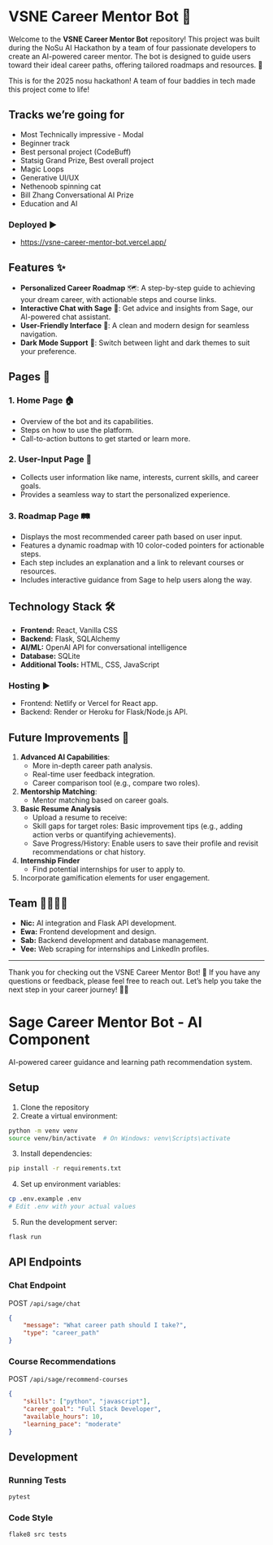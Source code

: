 # VSNE Career Mentor Bot 🚀

Welcome to the **VSNE Career Mentor Bot** repository! This project was built during the NoSu AI Hackathon by a team of four passionate developers to create an AI-powered career mentor. The bot is designed to guide users toward their ideal career paths, offering tailored roadmaps and resources. 🌟

This is for the 2025 nosu hackathon! A team of four baddies in tech made this project come to life!
## Tracks we’re going for 
-	Most Technically impressive - Modal
-	Beginner track
-	Best personal project (CodeBuff)
-	Statsig Grand Prize, Best overall project
-	Magic Loops
-	Generative UI/UX 
-	Nethenoob spinning cat
-	Bill Zhang Conversational AI Prize
-	Education and AI

### **Deployed** ▶️
- https://vsne-career-mentor-bot.vercel.app/

## Features ✨
- **Personalized Career Roadmap** 🗺️: A step-by-step guide to achieving your dream career, with actionable steps and course links.
- **Interactive Chat with Sage** 💬: Get advice and insights from Sage, our AI-powered chat assistant.
- **User-Friendly Interface** 🎨: A clean and modern design for seamless navigation.
- **Dark Mode Support** 🌙: Switch between light and dark themes to suit your preference.

## Pages 📄
### 1. Home Page 🏠
- Overview of the bot and its capabilities.
- Steps on how to use the platform.
- Call-to-action buttons to get started or learn more.

### 2. User-Input Page 📝
- Collects user information like name, interests, current skills, and career goals.
- Provides a seamless way to start the personalized experience.

### 3. Roadmap Page 🛤️
- Displays the most recommended career path based on user input.
- Features a dynamic roadmap with 10 color-coded pointers for actionable steps.
- Each step includes an explanation and a link to relevant courses or resources.
- Includes interactive guidance from Sage to help users along the way.

## Technology Stack 🛠️
- **Frontend:** React, Vanilla CSS
- **Backend:** Flask, SQLAlchemy
- **AI/ML:** OpenAI API for conversational intelligence
- **Database:** SQLite
- **Additional Tools:** HTML, CSS, JavaScript

### **Hosting** ▶️
- Frontend: Netlify or Vercel for React app.
- Backend: Render or Heroku for Flask/Node.js API.

## Future Improvements 🚧
1. **Advanced AI Capabilities**:
   - More in-depth career path analysis.
   - Real-time user feedback integration.
   - Career comparison tool (e.g., compare two roles).
2. **Mentorship Matching**:
   - Mentor matching based on career goals.
3. **Basic Resume Analysis** 
   - Upload a resume to receive:
   - Skill gaps for target roles: Basic improvement tips (e.g., adding action verbs or quantifying achievements).
   - Save Progress/History: Enable users to save their profile and revisit recommendations or chat history.
4. **Internship Finder**
   - Find potential internships for user to apply to.
5. Incorporate gamification elements for user engagement.

## Team 👩‍💻👨‍💻
- **Nic:** AI integration and Flask API development.
- **Ewa:** Frontend development and design.
- **Sab:** Backend development and database management.
- **Vee:** Web scraping for internships and LinkedIn profiles.

---

Thank you for checking out the VSNE Career Mentor Bot! 🌈 If you have any questions or feedback, please feel free to reach out. Let’s help you take the next step in your career journey! 💼✨
# Sage Career Mentor Bot - AI Component

AI-powered career guidance and learning path recommendation system.

## Setup

1. Clone the repository
2. Create a virtual environment:
```bash
python -m venv venv
source venv/bin/activate  # On Windows: venv\Scripts\activate
```

3. Install dependencies:
```bash
pip install -r requirements.txt
```

4. Set up environment variables:
```bash
cp .env.example .env
# Edit .env with your actual values
```

5. Run the development server:
```bash
flask run
```

## API Endpoints

### Chat Endpoint
POST `/api/sage/chat`
```json
{
    "message": "What career path should I take?",
    "type": "career_path"
}
```

### Course Recommendations
POST `/api/sage/recommend-courses`
```json
{
    "skills": ["python", "javascript"],
    "career_goal": "Full Stack Developer",
    "available_hours": 10,
    "learning_pace": "moderate"
}
```

## Development

### Running Tests
```bash
pytest
```

### Code Style
```bash
flake8 src tests
